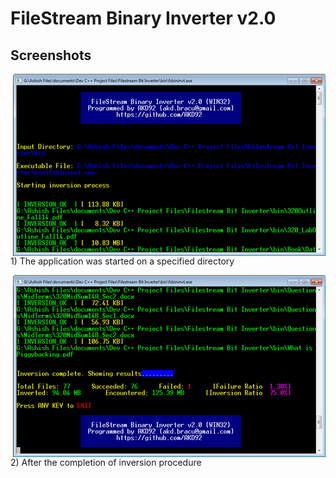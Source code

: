 # FileStream Binary Inverter v2.0

## Screenshots

<img align="right" width="500px" src="https://github.com/AKD92/FileStream-Binary-Inverter/raw/master/fscrn_1.png">
<br>1) The application was started on a specified directory</br>


<p>
<img align="right" width="500px" src="https://github.com/AKD92/FileStream-Binary-Inverter/raw/master/fscrn_2.png">
<br>2) After the completion of inversion procedure</br>
</p>
